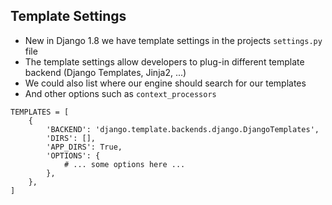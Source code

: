 ## Template Settings

* New in Django 1.8 we have template settings in the projects `settings.py` file
* The template settings allow developers to plug-in different template backend (Django Templates, Jinja2, ...)
* We could also list where our engine should search for our templates
* And other options such as `context_processors`

```
TEMPLATES = [
    {
        'BACKEND': 'django.template.backends.django.DjangoTemplates',
        'DIRS': [],
        'APP_DIRS': True,
        'OPTIONS': {
            # ... some options here ...
        },
    },
]
```
